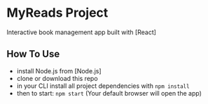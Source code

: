 # MyReads Project

Interactive book management app built with [React]

## How To Use

* install Node.js from [Node.js]
* clone or download this repo
* in your CLI install all project dependencies with `npm install`
* then to start: `npm start` (Your default browser will open the app)
